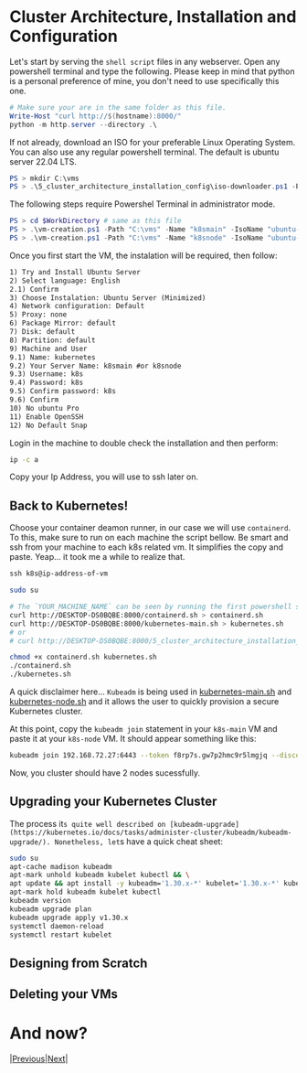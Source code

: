 # Cluster Architecture, Installation and Configuration

Let's start by serving the `shell script` files in any webserver. Open any powershell terminal and type the following.
Please keep in mind that python is a personal preference of mine, you don't need to use specifically this one.

```powershell
# Make sure your are in the same folder as this file.
Write-Host "curl http://$(hostname):8000/"
python -m http.server --directory .\
```

If not already, download an ISO for your preferable Linux Operating System. You can also use any regular powershell terminal. The default is ubuntu server 22.04 LTS.

```powershell
PS > mkdir C:\vms
PS > .\5_cluster_architecture_installation_config\iso-downloader.ps1 -Path "C:\vms" -FileName "ubuntu-server"
```

The following steps require Powershel Terminal in administrator mode.

```powershell
PS > cd $WorkDirectory # same as this file
PS > .\vm-creation.ps1 -Path "C:\vms" -Name "k8smain" -IsoName "ubuntu-server.iso" -Size "s"
PS > .\vm-creation.ps1 -Path "C:\vms" -Name "k8snode" -IsoName "ubuntu-server.iso" -Size "xs"
```

Once you first start the VM, the instalation will be required, then follow:

```txt
1) Try and Install Ubuntu Server
2) Select language: English
2.1) Confirm 
3) Choose Instalation: Ubuntu Server (Minimized)
4) Network configuration: Default
5) Proxy: none
6) Package Mirror: default
7) Disk: default
8) Partition: default
9) Machine and User
9.1) Name: kubernetes
9.2) Your Server Name: k8smain #or k8snode
9.3) Username: k8s
9.4) Password: k8s
9.5) Confirm password: k8s
9.6) Confirm
10) No ubuntu Pro
11) Enable OpenSSH
12) No Default Snap
```

Login in the machine to double check the installation and then perform:

```sh
ip -c a
```

Copy your Ip Address, you will use to ssh later on.

## Back to Kubernetes!

Choose your container deamon runner, in our case we will use `containerd`. To this, make sure to run on each machine the script bellow.
Be smart and ssh from your machine to each k8s related vm. It simplifies the copy and paste. Yeap... it took me a while to realize that.

```powershell
ssh k8s@ip-address-of-vm
```

```sh
sudo su

# The `YOUR_MACHINE_NAME` can be seen by running the first powershell statement in this readme file.
curl http://DESKTOP-DS0BQBE:8000/containerd.sh > containerd.sh
curl http://DESKTOP-DS0BQBE:8000/kubernetes-main.sh > kubernetes.sh
# or
# curl http://DESKTOP-DS0BQBE:8000/5_cluster_architecture_installation_config/kubernetes-node.sh > kubernetes.sh

chmod +x containerd.sh kubernetes.sh
./containerd.sh
./kubernetes.sh
```

A quick disclaimer here... `Kubeadm` is being used in [kubernetes-main.sh](./kubernetes-main.sh) and
[kubernetes-node.sh](./kubernetes-node.sh)  and it allows the user to quickly provision a secure Kubernetes cluster.

At this point, copy the `kubeadm join` statement in your `k8s-main` VM and paste it at your `k8s-node` VM.
It should appear something like this: 

```sh
kubeadm join 192.168.72.27:6443 --token f8rp7s.gw7p2hmc9r5lmgjq --discovery-token-ca-cert-hash sha256:fa081246c9a871c3e57d5ffaf75ca748da8eff9e22203a6264f9eeb00c30d724
```

Now, you cluster should have 2 nodes sucessfully.

## Upgrading your Kubernetes Cluster

The process it`s quite well described on [kubeadm-upgrade](https://kubernetes.io/docs/tasks/administer-cluster/kubeadm/kubeadm-upgrade/).
Nonetheless, let`s have a quick cheat sheet:

```sh
sudo su
apt-cache madison kubeadm
apt-mark unhold kubeadm kubelet kubectl && \
apt update && apt install -y kubeadm='1.30.x-*' kubelet='1.30.x-*' kubectl='1.30.x-*' && \
apt-mark hold kubeadm kubelet kubectl
kubeadm version
kubeadm upgrade plan
kubeadm upgrade apply v1.30.x
systemctl daemon-reload
systemctl restart kubelet
```

## Designing from Scratch

## Deleting your VMs

# And now?

|[Previous](../4_storage/README.md)|[Next](../6_troubleshooting/README.md)|